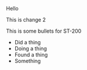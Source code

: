 Hello


This is change 2

This is some bullets for ST-200
* Did a thing
* Doing a thing
* Found a thing
* Something
